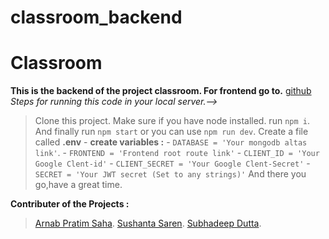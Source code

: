 # classroom_backend
# Classroom
**This is the backend of the project classroom. For  frontend go to.** [github ](https://github.com/ArnabPratimSaha/project_alpha_frontend)  
*Steps for running this code in your local server.-->*
> Clone this project.
> Make sure if you have node installed.
> run `npm i`.
> And finally run `npm start` or you can use `npm run dev`.
> Create a file called **.env**
				 - **create variables :**
				 - `DATABASE = 'Your mongodb altas link'`.
				 - `FRONTEND = 'Frontend root route link'`
				 - `CLIENT_ID = 'Your Google Clent-id'`
				 - `CLIENT_SECRET = 'Your Google Clent-Secret'`
				 - `SECRET = 'Your JWT secret (Set to any strings)'`
> And there you go,have a great time.

**Contributer of the Projects :**
> [Arnab Pratim Saha](https://github.com/ArnabPratimSaha).
> [Sushanta Saren](https://github.com/i9f3ct3d).
> [Subhadeep Dutta](https://github.com/Fig0-xD).

